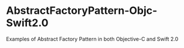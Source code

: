 # AbstractFactoryPattern-Objc-Swift2.0
Examples of Abstract Factory Pattern in both Objective-C and Swift 2.0
